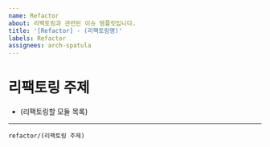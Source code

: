 ```yaml
---
name: Refactor
about: 리팩토링과 관련된 이슈 템플릿입니다.
title: '[Refactor] - (리팩토링명)'
labels: Refactor
assignees: arch-spatula
---
```


# 리팩토링 주제

- (리팩토링할 모듈 목록)

---

```
refactor/(리팩토링 주제)
```
